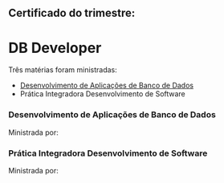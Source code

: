 ## Certificado do trimestre:
# DB Developer

Três matérias foram ministradas:
- [Desenvolvimento de Aplicações de Banco de Dados](./desenvolvimento-de-aplicacoes-de-banco-de-dados/)
- Prática Integradora Desenvolvimento de Software

### Desenvolvimento de Aplicações de Banco de Dados
Ministrada por:

### Prática Integradora Desenvolvimento de Software
Ministrada por: